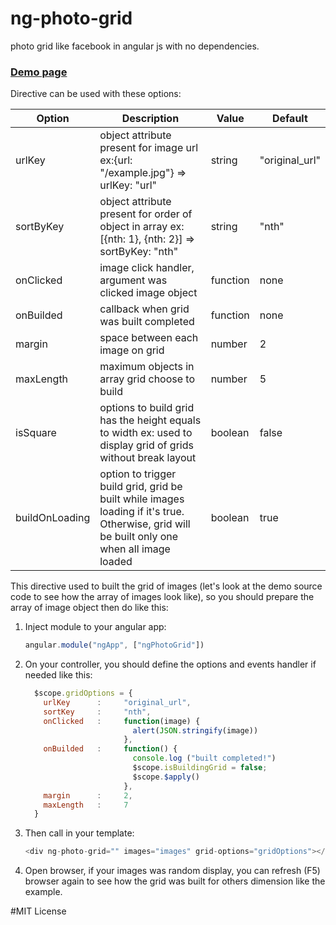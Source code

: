 # ng-photo-grid
photo grid like facebook in angular js with no dependencies.

### [Demo page](http://jerryc-nguyen.github.io/ng-photo-grid/)


Directive can be used with these options:

| Option         | Description                                                                                                                                 | Value    | Default        |
|----------------|---------------------------------------------------------------------------------------------------------------------------------------------|----------|----------------|
| urlKey         | object attribute present for image url  ex:{url:  "/example.jpg"} => urlKey: "url"                                                          | string   | "original_url" |
| sortByKey      | object attribute present for order of object in array ex:[{nth: 1}, {nth: 2}] => sortByKey: "nth"                                           | string   | "nth"          |
| onClicked      | image click handler, argument was clicked image object                                                                                      | function | none           |
| onBuilded      | callback when grid was built completed                                                                                                      | function | none           |
| margin         | space between each image on grid                                                                                                            | number   | 2              |
| maxLength      | maximum objects in array grid choose to build                                                                                               | number   | 5              |
| isSquare       | options to build grid has the height equals to width ex: used to display grid of grids without break layout                                 | boolean  | false          |
| buildOnLoading | option to trigger build grid, grid be built while images loading if it's true. Otherwise, grid will be built only one when all image loaded | boolean  | true           |

This directive used to built the grid of images (let's look at the demo source code to see how the array of images look like), so you should prepare the array of image object then do like this:
1. Inject module to your angular app:
    ```javascript
    angular.module("ngApp", ["ngPhotoGrid"])
    ```
2. On your controller, you should define the options and events handler if needed like this:
    ```javascript
      $scope.gridOptions = {
        urlKey      :     "original_url",
        sortKey     :     "nth",
        onClicked   :     function(image) {
                            alert(JSON.stringify(image))
                          },
        onBuilded   :     function() {
                            console.log ("built completed!")
                            $scope.isBuildingGrid = false;
                            $scope.$apply()
                          },
        margin      :     2,
        maxLength   :     7
      }
    ```
3. Then call in your template:
    ```javascript
    <div ng-photo-grid="" images="images" grid-options="gridOptions"></div>
    ```
4. Open browser, if your images was random display, you can refresh (F5) browser again to see how the grid was built for others dimension like the example.

#MIT License

